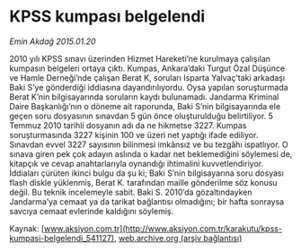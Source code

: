 # KPSS kumpası belgelendi

*Emin Akdağ 2015.01.20*

<div class="pNewsDetailMainContent" itemprop="articleBody">
 <p>
  2010 yılı KPSS sınavı üzerinden Hizmet Hareketi’ne kurulmaya çalışılan kumpasın belgeleri ortaya çıktı. Kumpas, Ankara’daki Turgut Özal Düşünce ve Hamle Derneği’nde çalışan Berat K, soruları Isparta Yalvaç’taki arkadaşı Baki S’ye gönderdiği iddiasına dayandırılıyordu. Oysa yapılan soruşturmada Berat K’nin bilgisayarında soruların kaydı bulunamadı. Jandarma Kriminal Daire Başkanlığı’nın o döneme ait raporunda, Baki S’nin bilgisayarında ele geçen soru dosyasının sınavdan 5 gün önce oluşturulduğu belirtiliyor. 5 Temmuz 2010 tarihli dosyanın adı da ne hikmetse 3227. Kumpas soruşturmasında 3227 kişinin 100 ve üzeri net yaptığı ifade ediliyor. Sınavdan evvel 3227 sayısının bilinmesi imkânsız ve bu tezgâhı ispatlıyor. O sınava giren pek çok adayın aslında o kadar net beklemediğini söylemesi de, kitapçık ve cevap anahtarlarıyla oynandığı ihtimalini kuvvetlendiriyor. İddiaları çürüten ikinci bulgu da şu ki; Baki S’nin bilgisayarına soru dosyası flash diskle yüklenmiş, Berat K. tarafından maille gönderilme söz konusu değil. Bu teknik incelemeyle sabit. Baki S. 2010’da gözaltındayken Jandarma’ya cemaat ya da tarikat bağlantısı olmadığını; bir hafta sonraysa savcıya cemaat evlerinde kaldığını söylemiş.
 </p>
</div>


Kaynak: [www.aksiyon.com.tr](http://www.aksiyon.com.tr/karakutu/kpss-kumpasi-belgelendi_541127), [web.archive.org (arşiv bağlantısı)](http://web.archive.org/web/20150726010420/http://www.aksiyon.com.tr/karakutu/kpss-kumpasi-belgelendi_541127)
